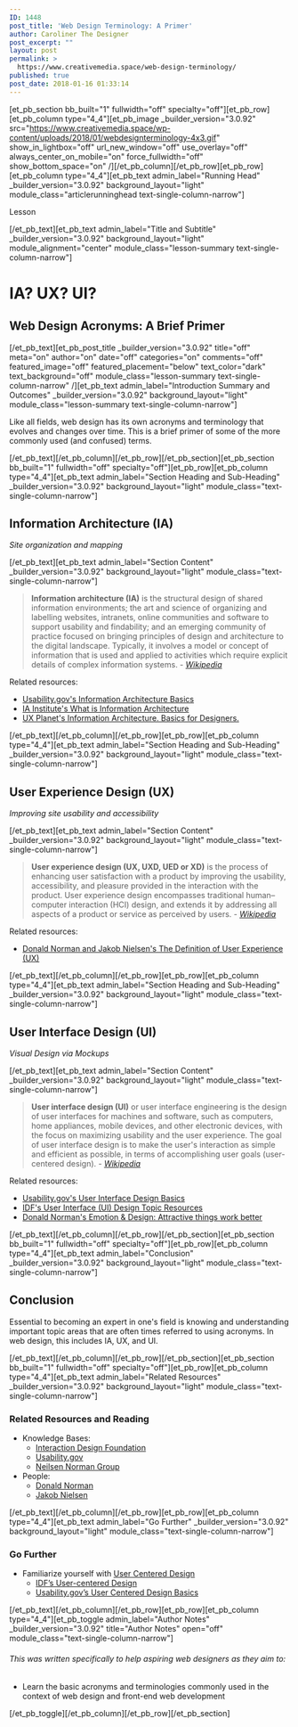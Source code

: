 ```yaml
---
ID: 1448
post_title: 'Web Design Terminology: A Primer'
author: Caroliner The Designer
post_excerpt: ""
layout: post
permalink: >
  https://www.creativemedia.space/web-design-terminology/
published: true
post_date: 2018-01-16 01:33:14
---
```

[et_pb_section bb_built="1" fullwidth="off" specialty="off"][et_pb_row][et_pb_column type="4_4"][et_pb_image _builder_version="3.0.92" src="https://www.creativemedia.space/wp-content/uploads/2018/01/webdesignterminology-4x3.gif" show_in_lightbox="off" url_new_window="off" use_overlay="off" always_center_on_mobile="on" force_fullwidth="off" show_bottom_space="on" /][/et_pb_column][/et_pb_row][et_pb_row][et_pb_column type="4_4"][et_pb_text admin_label="Running Head" _builder_version="3.0.92" background_layout="light" module_class="articlerunninghead text-single-column-narrow"]

Lesson

[/et_pb_text][et_pb_text admin_label="Title and Subtitle" _builder_version="3.0.92" background_layout="light" module_alignment="center" module_class="lesson-summary text-single-column-narrow"]
<h1>IA? UX? UI?</h1>
<h2>Web Design Acronyms: A Brief Primer</h2>
[/et_pb_text][et_pb_post_title _builder_version="3.0.92" title="off" meta="on" author="on" date="off" categories="on" comments="off" featured_image="off" featured_placement="below" text_color="dark" text_background="off" module_class="lesson-summary text-single-column-narrow" /][et_pb_text admin_label="Introduction Summary and Outcomes" _builder_version="3.0.92" background_layout="light" module_class="lesson-summary text-single-column-narrow"]

Like all fields, web design has its own acronyms and terminology that evolves and changes over time. This is a brief primer of some of the more commonly used (and confused) terms.

[/et_pb_text][/et_pb_column][/et_pb_row][/et_pb_section][et_pb_section bb_built="1" fullwidth="off" specialty="off"][et_pb_row][et_pb_column type="4_4"][et_pb_text admin_label="Section Heading and Sub-Heading" _builder_version="3.0.92" background_layout="light" module_class="text-single-column-narrow"]
<h2>Information Architecture (IA)</h2>
<em>Site organization and mapping</em>

[/et_pb_text][et_pb_text admin_label="Section Content" _builder_version="3.0.92" background_layout="light" module_class="text-single-column-narrow"]
<blockquote><strong>Information architecture (IA)</strong> is the structural design of shared information environments; the art and science of organizing and labelling websites, intranets, online communities and software to support usability and findability; and an emerging community of practice focused on bringing principles of design and architecture to the digital landscape. Typically, it involves a model or concept of information that is used and applied to activities which require explicit details of complex information systems.
<cite>
- <a href="https://en.wikipedia.org/wiki/Information_architecture">Wikipedia</a>
</cite></blockquote>
Related resources:
<ul>
 	<li><a href="https://www.usability.gov/what-and-why/information-architecture.html">Usability.gov's Information Architecture Basics</a></li>
 	<li><a href="https://www.iainstitute.org/what-is-ia">IA Institute's What is Information Architecture</a></li>
 	<li><a href="https://uxplanet.org/information-architecture-basics-for-designers-b5d43df62e20">UX Planet's Information Architecture. Basics for Designers.</a></li>
</ul>
[/et_pb_text][/et_pb_column][/et_pb_row][et_pb_row][et_pb_column type="4_4"][et_pb_text admin_label="Section Heading and Sub-Heading" _builder_version="3.0.92" background_layout="light" module_class="text-single-column-narrow"]
<h2>User Experience Design (UX)</h2>
<em>Improving site usability and accessibility</em>

[/et_pb_text][et_pb_text admin_label="Section Content" _builder_version="3.0.92" background_layout="light" module_class="text-single-column-narrow"]
<blockquote><strong>User experience design (UX, UXD, UED or XD)</strong> is the process of enhancing user satisfaction with a product by improving the usability, accessibility, and pleasure provided in the interaction with the product. User experience design encompasses traditional human–computer interaction (HCI) design, and extends it by addressing all aspects of a product or service as perceived by users.
<cite>
- <a href="https://en.wikipedia.org/wiki/User_experience_design">Wikipedia</a>
</cite></blockquote>
Related resources:
<ul>
 	<li><a href="https://www.nngroup.com/articles/definition-user-experience/">Donald Norman and Jakob Nielsen's The Definition of User Experience (UX)</a></li>
</ul>
[/et_pb_text][/et_pb_column][/et_pb_row][et_pb_row][et_pb_column type="4_4"][et_pb_text admin_label="Section Heading and Sub-Heading" _builder_version="3.0.92" background_layout="light" module_class="text-single-column-narrow"]
<h2>User Interface Design (UI)</h2>
<em>Visual Design via Mockups</em>

[/et_pb_text][et_pb_text admin_label="Section Content" _builder_version="3.0.92" background_layout="light" module_class="text-single-column-narrow"]
<blockquote><strong>User interface design (UI)</strong> or user interface engineering is the design of user interfaces for machines and software, such as computers, home appliances, mobile devices, and other electronic devices, with the focus on maximizing usability and the user experience. The goal of user interface design is to make the user's interaction as simple and efficient as possible, in terms of accomplishing user goals (user-centered design).
<cite>
- <a href="https://en.wikipedia.org/wiki/User_experience_design">Wikipedia</a>
</cite></blockquote>
Related resources:
<ul>
 	<li><a href="https://www.usability.gov/what-and-why/user-interface-design.html">Usability.gov's User Interface Design Basics</a></li>
 	<li><a href="https://www.interaction-design.org/literature/topics/ui-design">IDF's User Interface (UI) Design Topic Resources</a></li>
 	<li><a href="http://www.jnd.org/dn.mss/emotion_design.html">Donald Norman's Emotion &amp; Design: Attractive things work better</a></li>
</ul>
[/et_pb_text][/et_pb_column][/et_pb_row][/et_pb_section][et_pb_section bb_built="1" fullwidth="off" specialty="off"][et_pb_row][et_pb_column type="4_4"][et_pb_text admin_label="Conclusion" _builder_version="3.0.92" background_layout="light" module_class="text-single-column-narrow"]
<h2>Conclusion</h2>
Essential to becoming an expert in one's field is knowing and understanding important topic areas that are often times referred to using acronyms. In web design, this includes IA, UX, and UI.

[/et_pb_text][/et_pb_column][/et_pb_row][/et_pb_section][et_pb_section bb_built="1" fullwidth="off" specialty="off"][et_pb_row][et_pb_column type="4_4"][et_pb_text admin_label="Related Resources" _builder_version="3.0.92" background_layout="light" module_class="text-single-column-narrow"]
<h3>Related Resources and Reading</h3>
<ul>
 	<li>Knowledge Bases:
<ul>
 	<li><a href="https://www.creativemedia.space/interaction-design-foundation/">Interaction Design Foundation</a></li>
 	<li><a href="https://www.creativemedia.space/usability-gov/">Usability.gov</a></li>
 	<li><a href="https://www.creativemedia.space/nielsen-norman-group/">Neilsen Norman Group</a></li>
</ul>
</li>
 	<li>People:
<ul>
 	<li><a href="https://www.creativemedia.space/donald-norman/">Donald Norman</a></li>
 	<li><a href="https://www.creativemedia.space/jakob-nielson/">Jakob Nielsen</a></li>
</ul>
</li>
</ul>
[/et_pb_text][/et_pb_column][/et_pb_row][et_pb_row][et_pb_column type="4_4"][et_pb_text admin_label="Go Further" _builder_version="3.0.92" background_layout="light" module_class="text-single-column-narrow"]
<h3>Go Further</h3>
<ul>
 	<li>Familiarize yourself with <a href="https://en.wikipedia.org/wiki/User-centered_design">User Centered Design</a>
<ul>
 	<li><a href="https://www.interaction-design.org/literature/topics/user-centered-design">IDF’s User-centered Design</a></li>
 	<li><a href="https://www.usability.gov/what-and-why/user-centered-design.html">Usability.gov’s User Centered Design Basics</a></li>
</ul>
</li>
</ul>
[/et_pb_text][/et_pb_column][/et_pb_row][et_pb_row][et_pb_column type="4_4"][et_pb_toggle admin_label="Author Notes" _builder_version="3.0.92" title="Author Notes" open="off" module_class="text-single-column-narrow"]
<h6>This was written specifically to help aspiring web designers as they aim to:</h6>
<ul>
 	<li>Learn the basic acronyms and terminologies commonly used in the context of web design and front-end web development</li>
</ul>
[/et_pb_toggle][/et_pb_column][/et_pb_row][/et_pb_section]